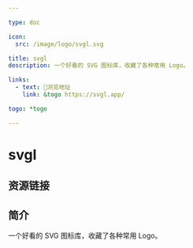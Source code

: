 ```yaml
---

type: doc

icon:
  src: /image/logo/svgl.svg

title: svgl
description: 一个好看的 SVG 图标库，收藏了各种常用 Logo。

links:
  - text: 🧰浏览地址
    link: &togo https://svgl.app/

togo: *togo

---
```


<ShowLogo />

# svgl

<ShowBreadcrumb />

## 资源链接

<ShowLinks />

## 简介

一个好看的 SVG 图标库，收藏了各种常用 Logo。
